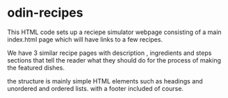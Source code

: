 # odin-recipes

This HTML code sets up a reciepe simulator webpage consisting of a main 
index.html page which will have links to a few recipes.

We have 3 similar recipe pages with description , ingredients and steps sections that tell the reader what they should do for the process of
making the featured dishes.

the structure is mainly simple HTML elements such as headings and unordered and ordered lists. with a footer included of course.
